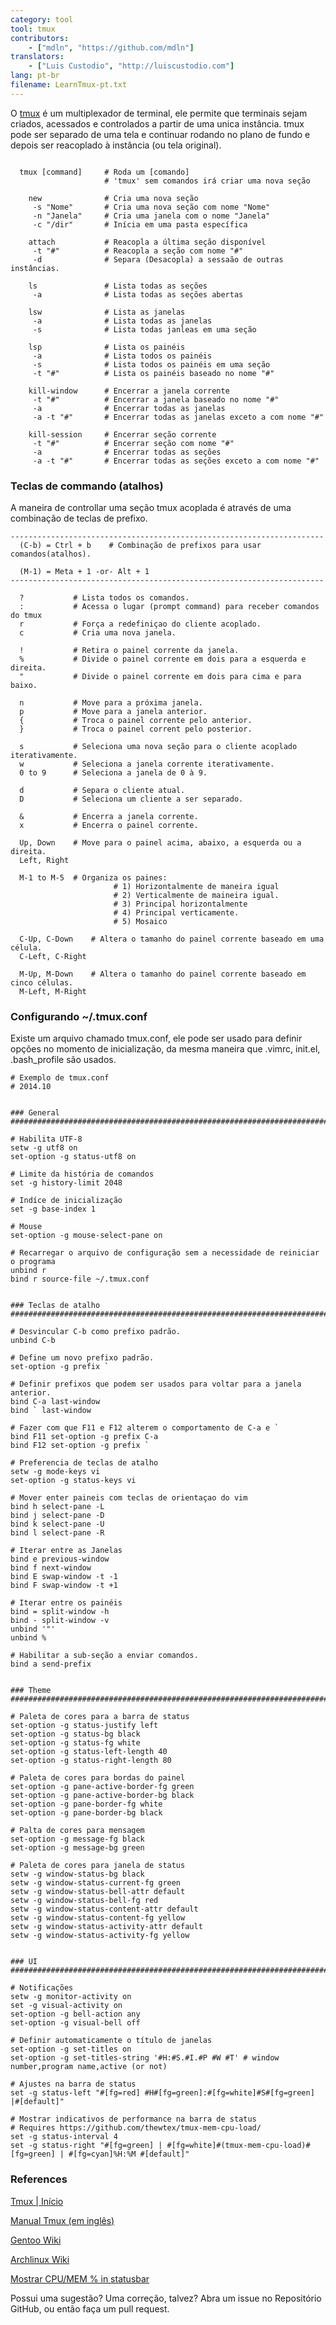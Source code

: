 ```yaml
---
category: tool
tool: tmux
contributors:
    - ["mdln", "https://github.com/mdln"]
translators:
    - ["Luis Custodio", "http://luiscustodio.com"]
lang: pt-br
filename: LearnTmux-pt.txt
---
```


O [tmux](http://tmux.sourceforge.net)
é um multiplexador de terminal, ele permite que terminais sejam criados,
acessados e controlados a partir de uma unica instância. tmux pode ser separado
de uma tela e continuar rodando no plano de fundo e depois ser reacoplado à
instância (ou tela original).

```

  tmux [command]     # Roda um [comando]
                     # 'tmux' sem comandos irá criar uma nova seção

    new              # Cria uma nova seção
     -s "Nome"       # Cria uma nova seção com nome "Nome"
     -n "Janela"     # Cria uma janela com o nome "Janela"
     -c "/dir"       # Inícia em uma pasta específica

    attach           # Reacopla a última seção disponível
     -t "#"          # Reacopla a seção com nome "#"
     -d              # Separa (Desacopla) a sessaão de outras instâncias.

    ls               # Lista todas as seções
     -a              # Lista todas as seções abertas

    lsw              # Lista as janelas
     -a              # Lista todas as janelas
     -s              # Lista todas janleas em uma seção

    lsp              # Lista os painéis
     -a              # Lista todos os painéis
     -s              # Lista todos os painéis em uma seção
     -t "#"          # Lista os painéis baseado no nome "#"

    kill-window      # Encerrar a janela corrente
     -t "#"          # Encerrar a janela baseado no nome "#"
     -a              # Encerrar todas as janelas
     -a -t "#"       # Encerrar todas as janelas exceto a com nome "#"

    kill-session     # Encerrar seção corrente
     -t "#"          # Encerrar seção com nome "#"
     -a              # Encerrar todas as seções
     -a -t "#"       # Encerrar todas as seções exceto a com nome "#"

```


### Teclas de commando (atalhos)

A maneira de controllar uma seção tmux acoplada é através de uma
combinação de teclas de prefixo.

```
----------------------------------------------------------------------
  (C-b) = Ctrl + b    # Combinação de prefixos para usar comandos(atalhos).

  (M-1) = Meta + 1 -or- Alt + 1
----------------------------------------------------------------------

  ?           # Lista todos os comandos.
  :           # Acessa o lugar (prompt command) para receber comandos do tmux
  r           # Força a redefiniçao do cliente acoplado.
  c           # Cria uma nova janela.

  !           # Retira o painel corrente da janela.
  %           # Divide o painel corrente em dois para a esquerda e direita.
  "           # Divide o painel corrente em dois para cima e para baixo.

  n           # Move para a próxima janela.
  p           # Move para a janela anterior.
  {           # Troca o painel corrente pelo anterior.
  }           # Troca o painel corrent pelo posterior.

  s           # Seleciona uma nova seção para o cliente acoplado iterativamente.
  w           # Seleciona a janela corrente iterativamente.
  0 to 9      # Seleciona a janela de 0 à 9.

  d           # Separa o cliente atual.
  D           # Seleciona um cliente a ser separado.

  &           # Encerra a janela corrente.
  x           # Encerra o painel corrente.

  Up, Down    # Move para o painel acima, abaixo, a esquerda ou a direita.
  Left, Right

  M-1 to M-5  # Organiza os paines:
                       # 1) Horizontalmente de maneira igual
                       # 2) Verticalmente de maineira igual.
                       # 3) Principal horizontalmente
                       # 4) Principal verticamente.
                       # 5) Mosaico

  C-Up, C-Down    # Altera o tamanho do painel corrente baseado em uma célula.
  C-Left, C-Right

  M-Up, M-Down    # Altera o tamanho do painel corrente baseado em cinco células.
  M-Left, M-Right

```


### Configurando ~/.tmux.conf

Existe um arquivo chamado tmux.conf, ele pode ser usado para definir opções no
 momento de inicialização, da mesma maneira que .vimrc, init.el, .bash_profile são usados.


```
# Exemplo de tmux.conf
# 2014.10


### General
###########################################################################

# Habilita UTF-8
setw -g utf8 on
set-option -g status-utf8 on

# Limite da história de comandos
set -g history-limit 2048

# Indíce de inicialização
set -g base-index 1

# Mouse
set-option -g mouse-select-pane on

# Recarregar o arquivo de configuração sem a necessidade de reiniciar o programa
unbind r
bind r source-file ~/.tmux.conf


### Teclas de atalho
###########################################################################

# Desvincular C-b como prefixo padrão.
unbind C-b

# Define um novo prefixo padrão.
set-option -g prefix `

# Definir prefixos que podem ser usados para voltar para a janela anterior.
bind C-a last-window
bind ` last-window

# Fazer com que F11 e F12 alterem o comportamento de C-a e `
bind F11 set-option -g prefix C-a
bind F12 set-option -g prefix `

# Preferencia de teclas de atalho
setw -g mode-keys vi
set-option -g status-keys vi

# Mover enter paineis com teclas de orientaçao do vim
bind h select-pane -L
bind j select-pane -D
bind k select-pane -U
bind l select-pane -R

# Iterar entre as Janelas
bind e previous-window
bind f next-window
bind E swap-window -t -1
bind F swap-window -t +1

# Iterar entre os painéis
bind = split-window -h
bind - split-window -v
unbind '"'
unbind %

# Habilitar a sub-seção a enviar comandos.
bind a send-prefix


### Theme
###########################################################################

# Paleta de cores para a barra de status
set-option -g status-justify left
set-option -g status-bg black
set-option -g status-fg white
set-option -g status-left-length 40
set-option -g status-right-length 80

# Paleta de cores para bordas do painel
set-option -g pane-active-border-fg green
set-option -g pane-active-border-bg black
set-option -g pane-border-fg white
set-option -g pane-border-bg black

# Palta de cores para mensagem
set-option -g message-fg black
set-option -g message-bg green

# Paleta de cores para janela de status
setw -g window-status-bg black
setw -g window-status-current-fg green
setw -g window-status-bell-attr default
setw -g window-status-bell-fg red
setw -g window-status-content-attr default
setw -g window-status-content-fg yellow
setw -g window-status-activity-attr default
setw -g window-status-activity-fg yellow


### UI
###########################################################################

# Notificações
setw -g monitor-activity on
set -g visual-activity on
set-option -g bell-action any
set-option -g visual-bell off

# Definir automaticamente o título de janelas
set-option -g set-titles on
set-option -g set-titles-string '#H:#S.#I.#P #W #T' # window number,program name,active (or not)

# Ajustes na barra de status
set -g status-left "#[fg=red] #H#[fg=green]:#[fg=white]#S#[fg=green] |#[default]"

# Mostrar indicativos de performance na barra de status
# Requires https://github.com/thewtex/tmux-mem-cpu-load/
set -g status-interval 4
set -g status-right "#[fg=green] | #[fg=white]#(tmux-mem-cpu-load)#[fg=green] | #[fg=cyan]%H:%M #[default]"

```


### References

[Tmux | Início](http://tmux.sourceforge.net)

[Manual Tmux (em inglês)](http://www.openbsd.org/cgi-bin/man.cgi/OpenBSD-current/man1/tmux.1?query=tmux)

[Gentoo Wiki](http://wiki.gentoo.org/wiki/Tmux)

[Archlinux Wiki](https://wiki.archlinux.org/index.php/Tmux)

[Mostrar CPU/MEM % in statusbar](https://stackoverflow.com/questions/11558907/is-there-a-better-way-to-display-cpu-usage-in-tmux)

Possui uma sugestão? Uma correção, talvez? Abra um issue no Repositório GitHub, ou então faça um pull request.
